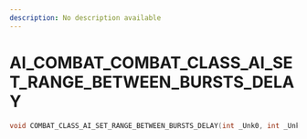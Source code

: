 ```yaml
---
description: No description available 
---
```


# AI_COMBAT\_COMBAT_CLASS_AI_SET_RANGE_BETWEEN_BURSTS_DELAY

```cpp
void COMBAT_CLASS_AI_SET_RANGE_BETWEEN_BURSTS_DELAY(int _Unk0, int _Unk1, int _Unk2);
```